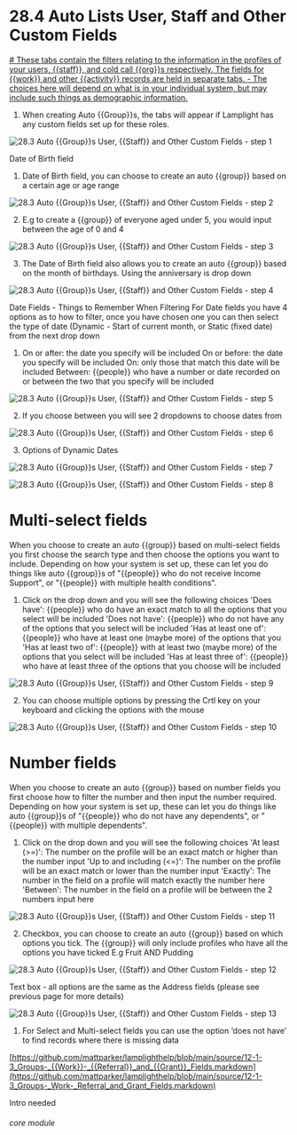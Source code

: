 # 28.4 Auto Lists User, Staff and Other Custom Fields

[# These tabs contain the filters relating to the information in the profiles of your users, {{staff}}, and cold call {{org}}s respectively. The fields for {{work}} and other {{activity}} records are held in separate tabs. - The choices here will depend on what is in your individual ](https://new.lamplight.online/en/edit/form/what/group/form/auto)[system, but](https://new.lamplight.online/en/edit/form/what/group/form/auto)[ may include such things as demographic information.](https://new.lamplight.online/en/edit/form/what/group/form/auto)

1. When creating Auto {{Group}}s, the tabs will appear if Lamplight has any custom fields set up for these roles.

![28.3 Auto {{Group}}s User, {{Staff}} and Other Custom Fields - step 1](28.3_Auto_Lists_User,_Staff_and_Other_Custom_Fields_im_1.png)

Date of Birth field
1. Date of Birth field, you can choose to create an auto {{group}} based on a certain age or age range

![28.3 Auto {{Group}}s User, {{Staff}} and Other Custom Fields - step 2](28.3_Auto_Lists_User,_Staff_and_Other_Custom_Fields_im_2.png)

2. E.g to create a {{group}} of everyone aged under 5, you would input between the age of 0 and 4

![28.3 Auto {{Group}}s User, {{Staff}} and Other Custom Fields - step 3](28.3_Auto_Lists_User,_Staff_and_Other_Custom_Fields_im_3.png)

3. The Date of Birth field also allows you to create an auto {{group}} based on the month of birthdays.
Using the anniversary is drop down

![28.3 Auto {{Group}}s User, {{Staff}} and Other Custom Fields - step 4](28.3_Auto_Lists_User,_Staff_and_Other_Custom_Fields_im_4.png)

Date Fields - Things to Remember When Filtering
For Date fields you have 4 options as to how to filter, once you have chosen one you can then select the type of date (Dynamic - Start of current month, or Static (fixed date) from the next drop down

1. On or after: the date you specify will be included On or before: the date you specify will be included On: only those that match this date will be included Between: {{people}} who have a number or date recorded on or between the two that you specify will be included

![28.3 Auto {{Group}}s User, {{Staff}} and Other Custom Fields - step 5](28.3_Auto_Lists_User,_Staff_and_Other_Custom_Fields_im_5.png)

2. If you choose between you will see 2 dropdowns to choose dates from

![28.3 Auto {{Group}}s User, {{Staff}} and Other Custom Fields - step 6](28.3_Auto_Lists_User,_Staff_and_Other_Custom_Fields_im_6.png)

3. Options of Dynamic Dates

![28.3 Auto {{Group}}s User, {{Staff}} and Other Custom Fields - step 7](28.3_Auto_Lists_User,_Staff_and_Other_Custom_Fields_im_7.png)

![28.3 Auto {{Group}}s User, {{Staff}} and Other Custom Fields - step 8](28.3_Auto_Lists_User,_Staff_and_Other_Custom_Fields_im_8.png)

# Multi-select fields
When you choose to create an auto {{group}} based on multi-select fields you first choose the search type and then choose the options you want to include.
Depending on how your system is set up, these can let you do things like auto {{group}}s of &quot;{{people}} who do not receive Income Support&quot;, or &quot;{{people}} with multiple health conditions&quot;.
1. Click on the drop down and you will see the following choices
&#039;Does have&#039;: {{people}} who do have an exact match to all the options that you select will be included
&#039;Does not have&#039;: {{people}} who do not have any of the options that you select will be included
&#039;Has at least one of&#039;: {{people}} who have at least one (maybe more) of the options that you
&#039;Has at least two of&#039;: {{people}} with at least two (maybe more) of the options that you select will be included
&#039;Has at least three of&#039;: {{people}} who have at least three of the options that you choose will be included

![28.3 Auto {{Group}}s User, {{Staff}} and Other Custom Fields - step 9](28.3_Auto_Lists_User,_Staff_and_Other_Custom_Fields_im_9.png)

2. You can choose multiple options by pressing the Crtl key on your keyboard and clicking the options with the mouse

![28.3 Auto {{Group}}s User, {{Staff}} and Other Custom Fields - step 10](28.3_Auto_Lists_User,_Staff_and_Other_Custom_Fields_im_10.png)

# Number fields
When you choose to create an auto {{group}} based on number fields you first choose how to filter the number and then input the number required.
Depending on how your system is set up, these can let you do things like auto {{group}}s of &quot;{{people}} who do not have any dependents&quot;, or &quot;{{people}} with multiple dependents&quot;.
1. Click on the drop down and you will see the following choices
&#039;At least (&gt;=)&#039;: The number on the profile will be an exact match or higher than the number input
&#039;Up to and including (&lt;=)&#039;: The number on the profile will be an exact match or lower than the number input
&#039;Exactly&#039;: The number in the field on a profile will match exactly the number here
&#039;Between&#039;: The number in the field on a profile will be between the 2 numbers input here

![28.3 Auto {{Group}}s User, {{Staff}} and Other Custom Fields - step 11](28.3_Auto_Lists_User,_Staff_and_Other_Custom_Fields_im_11.png)

2. Checkbox, you can choose to create an auto {{group}} based on which options you tick. The {{group}} will only include profiles who have all the options you have ticked E.g Fruit AND Pudding

![28.3 Auto {{Group}}s User, {{Staff}} and Other Custom Fields - step 12](28.3_Auto_Lists_User,_Staff_and_Other_Custom_Fields_im_12.png)

Text box - all options are the same as the Address fields (please see previous page for more details)

![28.3 Auto {{Group}}s User, {{Staff}} and Other Custom Fields - step 13](28.3_Auto_Lists_User,_Staff_and_Other_Custom_Fields_im_13.png)

1. For Select and Multi-select fields you can use the option ‘does not have’ to find records where there is missing data

[https://github.com/mattparker/lamplighthelp/blob/main/source/12-1-3_Groups-_{{Work}}-_{{Referral}}_and_{{Grant}}_Fields.markdown](https://github.com/mattparker/lamplighthelp/blob/main/source/12-1-3_Groups-_Work-_Referral_and_Grant_Fields.markdown)

Intro needed

###### core module
